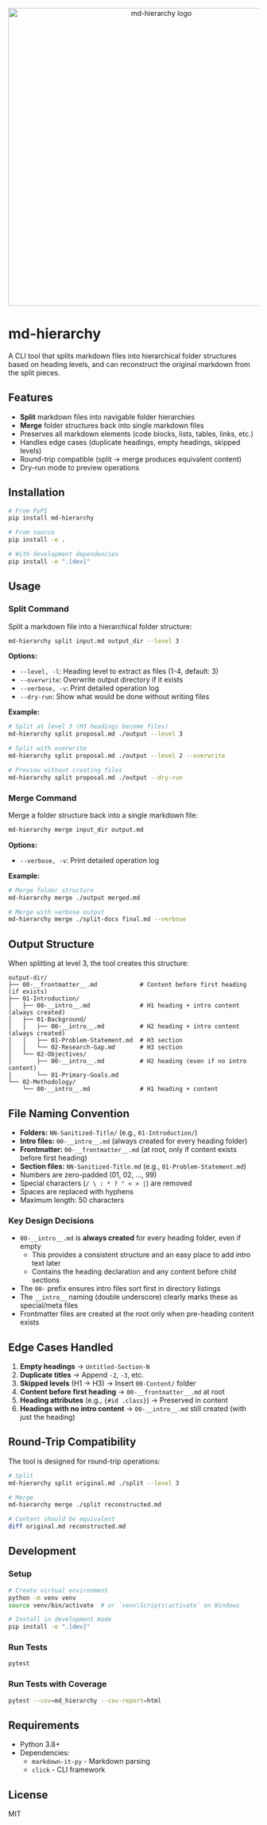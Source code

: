 <p align="center">
  <img src="assets/logo-banner.png" alt="md-hierarchy logo" width="600">
</p>

# md-hierarchy

A CLI tool that splits markdown files into hierarchical folder structures based on heading levels, and can reconstruct the original markdown from the split pieces.

## Features

- **Split** markdown files into navigable folder hierarchies
- **Merge** folder structures back into single markdown files
- Preserves all markdown elements (code blocks, lists, tables, links, etc.)
- Handles edge cases (duplicate headings, empty headings, skipped levels)
- Round-trip compatible (split → merge produces equivalent content)
- Dry-run mode to preview operations

## Installation

```bash
# From PyPI
pip install md-hierarchy

# From source
pip install -e .

# With development dependencies
pip install -e ".[dev]"
```

## Usage

### Split Command

Split a markdown file into a hierarchical folder structure:

```bash
md-hierarchy split input.md output_dir --level 3
```

**Options:**

- `--level, -l`: Heading level to extract as files (1-4, default: 3)
- `--overwrite`: Overwrite output directory if it exists
- `--verbose, -v`: Print detailed operation log
- `--dry-run`: Show what would be done without writing files

**Example:**

```bash
# Split at level 3 (H3 headings become files)
md-hierarchy split proposal.md ./output --level 3

# Split with overwrite
md-hierarchy split proposal.md ./output --level 2 --overwrite

# Preview without creating files
md-hierarchy split proposal.md ./output --dry-run
```

### Merge Command

Merge a folder structure back into a single markdown file:

```bash
md-hierarchy merge input_dir output.md
```

**Options:**

- `--verbose, -v`: Print detailed operation log

**Example:**

```bash
# Merge folder structure
md-hierarchy merge ./output merged.md

# Merge with verbose output
md-hierarchy merge ./split-docs final.md --verbose
```

## Output Structure

When splitting at level 3, the tool creates this structure:

```
output-dir/
├── 00-__frontmatter__.md            # Content before first heading (if exists)
├── 01-Introduction/
│   ├── 00-__intro__.md              # H1 heading + intro content (always created)
│   ├── 01-Background/
│   │   ├── 00-__intro__.md          # H2 heading + intro content (always created)
│   │   ├── 01-Problem-Statement.md  # H3 section
│   │   └── 02-Research-Gap.md       # H3 section
│   └── 02-Objectives/
│       ├── 00-__intro__.md          # H2 heading (even if no intro content)
│       └── 01-Primary-Goals.md
└── 02-Methodology/
    └── 00-__intro__.md              # H1 heading + content
```

## File Naming Convention

- **Folders:** `NN-Sanitized-Title/` (e.g., `01-Introduction/`)
- **Intro files:** `00-__intro__.md` (always created for every heading folder)
- **Frontmatter:** `00-__frontmatter__.md` (at root, only if content exists before first heading)
- **Section files:** `NN-Sanitized-Title.md` (e.g., `01-Problem-Statement.md`)
- Numbers are zero-padded (01, 02, ..., 99)
- Special characters (`/ \ : * ? " < > |`) are removed
- Spaces are replaced with hyphens
- Maximum length: 50 characters

### Key Design Decisions

- `00-__intro__.md` is **always created** for every heading folder, even if empty
  - This provides a consistent structure and an easy place to add intro text later
  - Contains the heading declaration and any content before child sections
- The `00-` prefix ensures intro files sort first in directory listings
- The `__intro__` naming (double underscore) clearly marks these as special/meta files
- Frontmatter files are created at the root only when pre-heading content exists

## Edge Cases Handled

1. **Empty headings** → `Untitled-Section-N`
2. **Duplicate titles** → Append `-2`, `-3`, etc.
3. **Skipped levels** (H1 → H3) → Insert `00-Content/` folder
4. **Content before first heading** → `00-__frontmatter__.md` at root
5. **Heading attributes** (e.g., `{#id .class}`) → Preserved in content
6. **Headings with no intro content** → `00-__intro__.md` still created (with just the heading)

## Round-Trip Compatibility

The tool is designed for round-trip operations:

```bash
# Split
md-hierarchy split original.md ./split --level 3

# Merge
md-hierarchy merge ./split reconstructed.md

# Content should be equivalent
diff original.md reconstructed.md
```

## Development

### Setup

```bash
# Create virtual environment
python -m venv venv
source venv/bin/activate  # or `venv\Scripts\activate` on Windows

# Install in development mode
pip install -e ".[dev]"
```

### Run Tests

```bash
pytest
```

### Run Tests with Coverage

```bash
pytest --cov=md_hierarchy --cov-report=html
```

## Requirements

- Python 3.8+
- Dependencies:
  - `markdown-it-py` - Markdown parsing
  - `click` - CLI framework

## License

MIT
